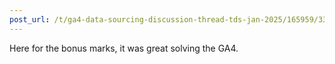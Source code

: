 ```yaml
---
post_url: /t/ga4-data-sourcing-discussion-thread-tds-jan-2025/165959/338
---
```

Here for the bonus marks, it was great solving the GA4.